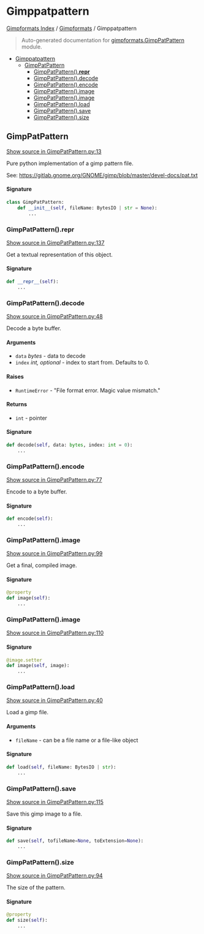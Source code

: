 # Gimppatpattern

[Gimpformats Index](../README.md#gimpformats-index) /
[Gimpformats](./index.md#gimpformats) /
Gimppatpattern

> Auto-generated documentation for [gimpformats.GimpPatPattern](../../../gimpformats/GimpPatPattern.py) module.

- [Gimppatpattern](#gimppatpattern)
  - [GimpPatPattern](#gimppatpattern)
    - [GimpPatPattern().__repr__](#gimppatpattern()__repr__)
    - [GimpPatPattern().decode](#gimppatpattern()decode)
    - [GimpPatPattern().encode](#gimppatpattern()encode)
    - [GimpPatPattern().image](#gimppatpattern()image)
    - [GimpPatPattern().image](#gimppatpattern()image-1)
    - [GimpPatPattern().load](#gimppatpattern()load)
    - [GimpPatPattern().save](#gimppatpattern()save)
    - [GimpPatPattern().size](#gimppatpattern()size)

## GimpPatPattern

[Show source in GimpPatPattern.py:13](../../../gimpformats/GimpPatPattern.py#L13)

Pure python implementation of a gimp pattern file.

See:
 https://gitlab.gnome.org/GNOME/gimp/blob/master/devel-docs/pat.txt

#### Signature

```python
class GimpPatPattern:
    def __init__(self, fileName: BytesIO | str = None):
        ...
```

### GimpPatPattern().__repr__

[Show source in GimpPatPattern.py:137](../../../gimpformats/GimpPatPattern.py#L137)

Get a textual representation of this object.

#### Signature

```python
def __repr__(self):
    ...
```

### GimpPatPattern().decode

[Show source in GimpPatPattern.py:48](../../../gimpformats/GimpPatPattern.py#L48)

Decode a byte buffer.

#### Arguments

- `data` *bytes* - data to decode
- `index` *int, optional* - index to start from. Defaults to 0.

#### Raises

- `RuntimeError` - "File format error.  Magic value mismatch."

#### Returns

- `int` - pointer

#### Signature

```python
def decode(self, data: bytes, index: int = 0):
    ...
```

### GimpPatPattern().encode

[Show source in GimpPatPattern.py:77](../../../gimpformats/GimpPatPattern.py#L77)

Encode to a byte buffer.

#### Signature

```python
def encode(self):
    ...
```

### GimpPatPattern().image

[Show source in GimpPatPattern.py:99](../../../gimpformats/GimpPatPattern.py#L99)

Get a final, compiled image.

#### Signature

```python
@property
def image(self):
    ...
```

### GimpPatPattern().image

[Show source in GimpPatPattern.py:110](../../../gimpformats/GimpPatPattern.py#L110)

#### Signature

```python
@image.setter
def image(self, image):
    ...
```

### GimpPatPattern().load

[Show source in GimpPatPattern.py:40](../../../gimpformats/GimpPatPattern.py#L40)

Load a gimp file.

#### Arguments

- `fileName` - can be a file name or a file-like object

#### Signature

```python
def load(self, fileName: BytesIO | str):
    ...
```

### GimpPatPattern().save

[Show source in GimpPatPattern.py:115](../../../gimpformats/GimpPatPattern.py#L115)

Save this gimp image to a file.

#### Signature

```python
def save(self, tofileName=None, toExtension=None):
    ...
```

### GimpPatPattern().size

[Show source in GimpPatPattern.py:94](../../../gimpformats/GimpPatPattern.py#L94)

The size of the pattern.

#### Signature

```python
@property
def size(self):
    ...
```